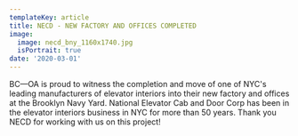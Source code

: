 ```yaml
---
templateKey: article
title: NECD - NEW FACTORY AND OFFICES COMPLETED
image:
  image: necd_bny_1160x1740.jpg
  isPortrait: true
date: '2020-03-01'
---
```

BC—OA is proud to witness the completion and move of one of NYC's leading manufacturers of elevator interiors into their new factory and offices at the Brooklyn Navy Yard. National Elevator Cab and Door Corp has been in the elevator interiors business in NYC for more than 50 years. Thank you NECD for working with us on this project!
